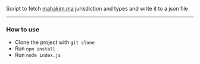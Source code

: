 Script to fetch [mahakim.ma](https://mahakim.ma) jurisdiction and types and write it to a json file

-----

### How to use

- Clone the project with `git clone`
- Run `npm install`
- Run `node index.js`
